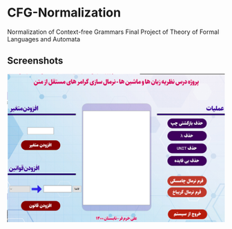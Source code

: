 # CFG-Normalization
Normalization of Context-free Grammars
Final Project of Theory of Formal Languages and Automata

## Screenshots

![App Screenshot](https://raw.githubusercontent.com/Khoramfar/CFG-Normalization/main/CFG.png)

